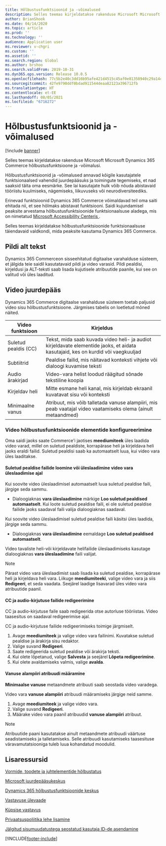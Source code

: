```yaml
---
title: Hõlbustusfunktsioonid ja -võimalused
description: Selles teemas kirjeldatakse rakenduse Microsoft Microsoft Dynamics 365 Commerce hõlbustusfunktsioone ja -võimalusi.
author: BrianShook
ms.date: 04/14/2020
ms.topic: article
ms.prod: ''
ms.technology: ''
audience: Application user
ms.reviewer: v-chgri
ms.custom: ''
ms.assetid: ''
ms.search.region: Global
ms.author: brshoo
ms.search.validFrom: 2019-10-31
ms.dyn365.ops.version: Release 10.0.5
ms.openlocfilehash: 77c5b2e40c3dd16b95afe421d4515c45af0e81358940c29a14c03754c39a076e
ms.sourcegitcommit: 42fe9790ddf0bdad911544deaa82123a396712fb
ms.translationtype: HT
ms.contentlocale: et-EE
ms.lasthandoff: 08/05/2021
ms.locfileid: "6716272"
---
```

# <a name="accessibility-features-and-capabilities"></a>Hõlbustusfunktsioonid ja -võimalused

[!include [banner](includes/banner.md)]

Selles teemas kirjeldatakse rakenduse Microsoft Microsoft Dynamics 365 Commerce hõlbustusfunktsioone ja -võimalusi.

Hõlbustusfunktsioonid ja -võimalused annavad kõigile kasutajatele funktsionaalsed vahendid juurdepääsuks ja toimingute tegemiseks, et nad saaksid täita oma eesmärke. See lai kasutajate hulk võib nõuda abistavaid tööriistu kuulmiseks, nägemiseks, liikuvuseks või neurodiversiteediks.

Erinevad funktsioonid Dynamics 365 Commerce võimaldavad teil oma saiti ehitada nii, et see hõlmaks abistavat funktsiooni. Saidi kujundamisel peaksite arvestama hõlbustusfunktsioonide funktsionaalsuse aladega, mis on nimetatud [Microsoft Accessibility Centeris ](https://www.microsoft.com/accessibility). 

Selles teemas kirjeldatakse hõlbustusfunktsioonide funktsionaalsuse täiendavaid valdkondi, mida peaksite kasutama Dynamics 365 Commerce.

## <a name="image-alt-text"></a>Pildi alt tekst

Dynamics 365 Commerceon sisseehitatud digitaalse varahalduse süsteem, et jälgida teie saidil kasutatavaid pildi ja video varasid. Pildi pealdisi, kirjeldusi ja ALT-teksti saab lisada kujutisele atribuutide paanile, kui see on valitud või üles laaditud.

## <a name="video-accessibility"></a>Video juurdepääs

Dynamics 365 Commerce digitaalse varahalduse süsteem toetab paljusid video sisu hõlbustusfunktsioone. Järgmises tabelis on loetletud mõned näited.

| Video funktsioon               | Kirjeldus |
|-----------------------------|-------------|
| Suletud pealdis (CC)      | Tekst, mida saab kuvada video heli- ja audiot kirjeldavate elementide jaoks, et aidata kasutajaid, kes on kurdid või vaegkuuljad |
| Subtiitrid                   | Pealdise failid, mis näitavad konteksti vihjete või dialoogi kuvamise teksti |
| Audio ärakirjad           | Video-vara helist loodud räägitud sõnade tekstiline koopia |
| Kirjeldav heli           | Mitte esmane heli kanal, mis kirjeldab ekraanil kuvatavat sisu või konteksti |
| Minimaalne vanus            | Atribuut, mis võib talletada vanuse alampiiri, mis peab vaatajal video vaatamiseks olema (ainult metaandmed) |

### <a name="configure-video-accessibility-elements"></a>Video hõlbustusfunktsioonide elementide konfigureerimine

Oma saidi jaoks saate Commerce'i jaotises **meediumiteek** üles laadida video varad, millel on suletud pealdiste, korrapärase heli ja kirjeldava heli jaoks eraldi failid. Suletud pealdisi saab ka automaatselt luua, kui video vara üles laaditakse.

#### <a name="generate-or-upload-closed-caption-files-during-video-asset-upload"></a>Suletud pealdise failide loomine või üleslaadimine video vara üleslaadimise ajal

Kui soovite video üleslaadimisel automaatselt luua suletud pealdise faili, järgige seda sammu.

- Dialoogiaknas **vara üleslaadimine** märkige **Loo suletud pealdised automaatselt**. Kui loote suletud pealdise faili, ei ole suletud pealdise failide jaoks saadaval faili valija dialoogiaknas saadaval.

Kui soovite video üleslaadimisel suletud pealdise faili käsitsi üles laadida, järgige seda sammu.

- Dialoogiaknas **vara üleslaadimine** eemaldage **Loo suletud pealdised automaatselt**.

Video tavaliste heli-või kirjeldavate helifailide üleslaadimiseks kasutage dialoogiaknas **vara üleslaadimine** faili valijat.

> [!NOTE]
> Pärast video vara üleslaadimist saab lisada ka suletud pealdise, korrapärase heli ja kirjeldava heli vara. Liikuge **meediumiteeki**, valige video vara ja siis **Redigeeri**, et seda vaadata. Seejärel laadige lisavarad üles video vara atribuutide paanil.

#### <a name="edit-cc-and-audio-transcript-files"></a>CC ja audio-kirjutuse failide redigeerimine

CC ja audio-kirjutuse faile saab redigeerida otse autorluse tööriistas. Video taasesitus on saadaval redigeerimise ajal.

CC ja audio-kirjutuse failide redigeerimiseks toimige järgmiselt.

1. Avage **meediumiteek** ja valige video vara failinimi. Kuvatakse suletud pealdise ja ärakirja sisu redaktor.
1. Valige suvand **Redigeeri**.
1. Saate redigeerida suletud pealdise või ärakirja teksti.
1. Kui olete lõpetanud, valige **Salvesta** ja seejärel **Lõpeta redigeerimine**.
1. Kui olete avaldamiseks valmis, valige **avalda**.

#### <a name="set-the-minimum-age-attribute"></a>Vanuse alampiiri atribuudi määramine

**Minimaalse vanuse** metaandmete atribuuti saab seostada video varadega.

Video vara **vanuse alampiiri** atribuudi määramiseks järgige neid samme.

1. Avage **meediumiteek** ja valige video vara.
1. Valige suvand **Redigeeri**.
1. Määrake video vara paanil atribuudid **vanuse alampiiri** atribuut.

> [!NOTE]
> Atribuutide paani kasutatakse ainult metaandmete atribuudi väärtuse seadistamiseks ja talletamiseks. Selle atribuudi kasutamiseks taasesituse väravamutatsiooniga tuleb luua kohandatud moodulid.

## <a name="additional-resources"></a>Lisaressursid

[Vormide, toodete ja juhtelementide hõlbustatus](/dynamics365/unified-operations/dev-itpro/user-interface/enable-accessibility)

[Microsoft juurdepääsukeskus](https://www.microsoft.com/accessibility)

[Dynamics 365 hõlbustusfunktsioonide keskus](/dynamics365/get-started/accessibility/index)

[Vastavuse ülevaade](compliance-overview.md)

[Küpsise vastavus](cookie-compliance.md)

[Privaatsuspoliitika lehe lisamine](add-privacy-page.md)

[Jälgitud sisumuudatustega seostatud kasutaja ID-de asendamine](replace-IDs-tracked-changes.md)


[!INCLUDE[footer-include](../includes/footer-banner.md)]
